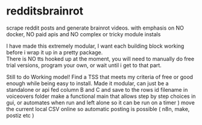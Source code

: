 # redditsbrainrot
scrape reddit posts and generate brainrot videos. with emphasis on NO docker, NO paid apis and NO complex or tricky module instals

I have made this extremely modular, I want each building block working before i wrap it up in a pretty package.  
There is NO tts hooked up at the moment, you will need to manually do free trial versions, program your own, or wait until i get to that part. 

Still to do 
Working model! 
Find a TSS that meets my criteria of free or good enough while being easy to install. Made it modular, can just be a standalone or api fed column B and C and save to the rows id filename in voiceovers folder
make a functional main that allows step by step choices in gui, or automates when run and left alone so it can be run on a timer ) 
move the current local CSV online so automatic posting is possible ( n8n, make, postiz etc ) 


